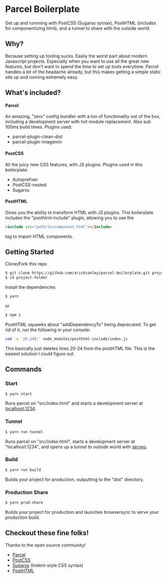 # Parcel Boilerplate

Get up and runnning with PostCSS (Sugarss sytnax), PostHTML (includes for componentizing html), and a tunnel to share with the outside world.

## Why?

Because setting up tooling sucks. Easily the worst part about modern Javascript projects. Especially when you want to use all the great new features, but don't want to spend the time to set up tools everytime. Parcel handles a lot of the headache already, but this makes getting a simple static site up and running extremely easy.

## What's included?

#### Parcel

An amazing, "zero" config bundler with a ton of functionality out of the box, including a development server with hot module replacement. Also sub 100ms build times.
Plugins used:

- parcel-plugin-clean-dist
- parcel-plugin-imagemin

#### PostCSS

All the juicy new CSS features, with JS plugins. Plugins used in this boilerplate:

- Autoprefixer
- PostCSS-nested
- Sugarss

#### PostHTML

Gives you the ability to transform HTML with JS plugins. This boilerplate includes the "posthtml-include" plugin, allowing you to use the

```html
<include src="path/to/component.html"></include>
```

tag to import HTML components.

## Getting Started

Clone/Fork this repo

```zsh
$ git clone https://github.com/arickconley/parcel-boilerplate.git project-folder
$ cd project-folder
```

Install the dependencies

```zsh
$ yarn
```

or

```zsh
$ npm i
```

PostHTML squawks about "addDependencyTo" being deprecated. To get rid of it, run the following in your console:

```zsh
sed -e '20,24d;' node_modules/posthtml-include/index.js
```

This basically just deletes lines 20-24 from the postHTML file. This is the easiest solution I could figure out.

## Commands

### Start

```zsh
$ yarn start
```

Runs parcel on "src/index.html" and starts a development server at [localhost:1234](http://localhost:1234).

### Tunnel

```zsh
$ yarn run tunnel
```

Runs parcel on "src/index.html", starts a development server at "localhost:1234", and opens up a tunnel to outside world with [serveo](https://serveo.net).

### Build

```zsh
$ yarn run build
```

Builds your project for production, outputting to the "dist" directory.

### Production Share

```zsh
$ yarn prod-share
```

Builds your project for production and launches browsersync to serve your production build.

## Checkout these fine folks!

Thanks to the open source community!

- [Parcel](https://parceljs.org/)
- [PostCSS](https://postcss.org)
- [Sugarss](https://github.com/postcss/sugarss) (Indent-style CSS syntax)
- [PostHTML](https://github.com/posthtml/posthtml)
